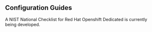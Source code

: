 ## Configuration Guides
A NIST National Checklist for Red Hat Openshift Dedicated is currently being developed.
